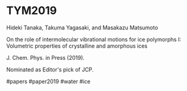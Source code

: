 # TYM2019

Hideki Tanaka, Takuma Yagasaki, and Masakazu Matsumoto

On the role of intermolecular vibrational motions for ice polymorphs I: Volumetric properties of crystalline and amorphous ices

J. Chem. Phys. in Press (2019).

Nominated as Editor's pick of JCP.

#papers
#paper2019
#water
#ice






